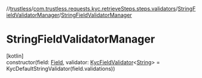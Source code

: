 //[trustless](../../../index.md)/[com.trustless.requests.kyc.retrieveSteps.steps.validators](../index.md)/[StringFieldValidatorManager](index.md)/[StringFieldValidatorManager](-string-field-validator-manager.md)

# StringFieldValidatorManager

[kotlin]\
constructor(field: [Field](../../com.trustless.requests.kyc.retrieveSteps/-field/index.md), validator: [KycFieldValidator](../-kyc-field-validator/index.md)&lt;[String](https://kotlinlang.org/api/latest/jvm/stdlib/kotlin/-string/index.html)&gt; = KycDefaultStringValidator(field.validations))

